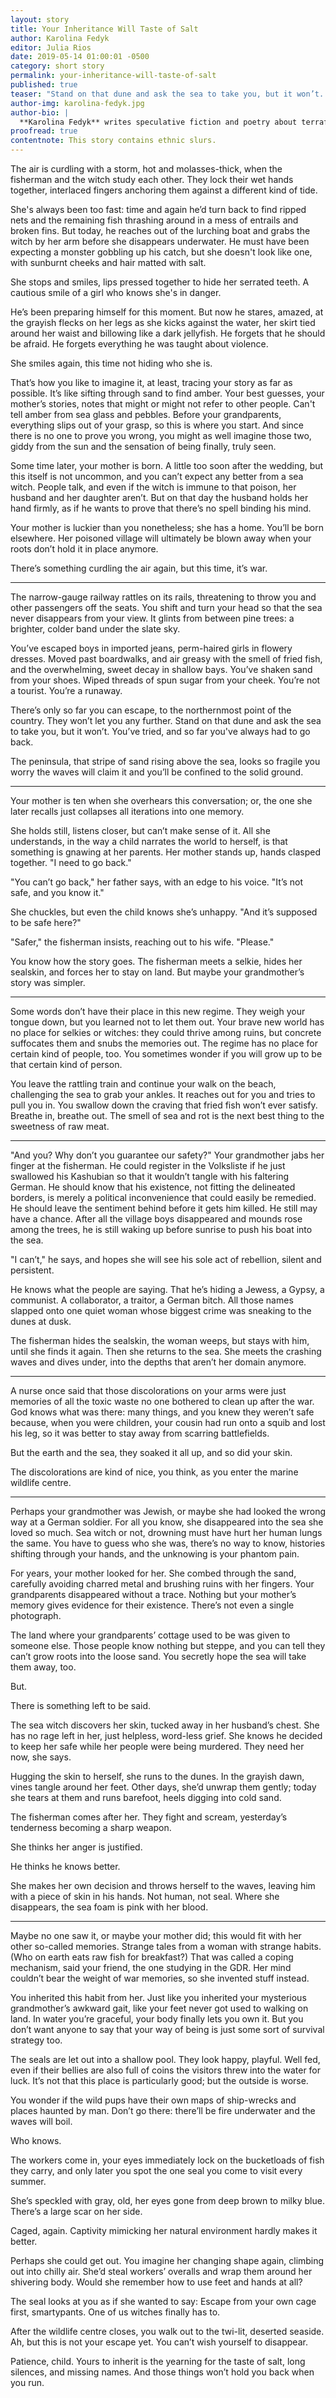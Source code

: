 ```yaml
---
layout: story
title: Your Inheritance Will Taste of Salt
author: Karolina Fedyk
editor: Julia Rios
date: 2019-05-14 01:00:01 -0500
category: short story
permalink: your-inheritance-will-taste-of-salt
published: true
teaser: "Stand on that dune and ask the sea to take you, but it won’t. You’ve tried, and so far you always had to go back."
author-img: karolina-fedyk.jpg
author-bio: |
  **Karolina Fedyk** writes speculative fiction and poetry about terraforming planets. In 2017 their poem "What Wants Us" was nominated for the Rhysling Award. Their debut novel, _Skrzydła_ (Wings), will be published in Poland by SQN Imaginatio. Karolina is deeply convinced that imagined realities can teach us something new about our own world. They devote their free time to LARP, and enjoy the company of owls and kestrels.
proofread: true
contentnote: This story contains ethnic slurs.
---
```


The air is curdling with a storm, hot and molasses-thick, when the fisherman and the witch study each other. They lock their wet hands together, interlaced fingers anchoring them against a different kind of tide.

She's always been too fast: time and again he’d turn back to find ripped nets and the remaining fish thrashing around in a mess of entrails and broken fins. But today, he reaches out of the lurching boat and grabs the witch by her arm before she disappears underwater. He must have been expecting a monster gobbling up his catch, but she doesn't look like one, with sunburnt cheeks and hair matted with salt.

She stops and smiles, lips pressed together to hide her serrated teeth. A cautious smile of a girl who knows she's in danger.

He’s been preparing himself for this moment. But now he stares, amazed, at the grayish flecks on her legs as she kicks against the water, her skirt tied around her waist and billowing like a dark jellyfish. He forgets that he should be afraid. He forgets everything he was taught about violence.

She smiles again, this time not hiding who she is.

That’s how you like to imagine it, at least, tracing your story as far as possible. It’s like sifting through sand to find amber. Your best guesses, your mother’s stories, notes that might or might not refer to other people. Can't tell amber from sea glass and pebbles. Before your grandparents, everything slips out of your grasp, so this is where you start. And since there is no one to prove you wrong, you might as well imagine those two, giddy from the sun and the sensation of being finally, truly seen.

Some time later, your mother is born. A little too soon after the wedding, but this itself is not uncommon, and you can’t expect any better from a sea witch. People talk, and even if the witch is immune to that poison, her husband and her daughter aren’t. But on that day the husband holds her hand firmly, as if he wants to prove that there’s no spell binding his mind.

Your mother is luckier than you nonetheless; she has a home. You’ll be born elsewhere. Her poisoned village will ultimately be blown away when your roots don’t hold it in place anymore.

There’s something curdling the air again, but this time, it’s war.

----

The narrow-gauge railway rattles on its rails, threatening to throw you and other passengers off the seats. You shift and turn your head so that the sea never disappears from your view. It glints from between pine trees: a brighter, colder band under the slate sky.

You’ve escaped boys in imported jeans, perm-haired girls in flowery dresses. Moved past boardwalks, and air greasy with the smell of fried fish, and the overwhelming, sweet decay in shallow bays. You’ve shaken sand from your shoes. Wiped threads of spun sugar from your cheek. You’re not a tourist. You’re a runaway.

There’s only so far you can escape, to the northernmost point of the country. They won’t let you any further. Stand on that dune and ask the sea to take you, but it won’t. You’ve tried, and so far you've always had to go back.

The peninsula, that stripe of sand rising above the sea, looks so fragile you worry the waves will claim it and you’ll be confined to the solid ground.

----


Your mother is ten when she overhears this conversation; or, the one she later recalls just collapses all iterations into one memory.

She holds still, listens closer, but can’t make sense of it. All she understands, in the way a child narrates the world to herself, is that something is gnawing at her parents.
Her mother stands up, hands clasped together. "I need to go back."

"You can’t go back," her father says, with an edge to his voice. "It’s not safe, and you know it."

She chuckles, but even the child knows she’s unhappy. "And it’s supposed to be safe here?"

"Safer," the fisherman insists, reaching out to his wife. "Please."

You know how the story goes. The fisherman meets a selkie, hides her sealskin, and forces her to stay on land. But maybe your grandmother’s story was simpler.

----

Some words don’t have their place in this new regime. They weigh your tongue down, but you learned not to let them out. Your brave new world has no place for selkies or witches: they could thrive among ruins, but concrete suffocates them and snubs the memories out. The regime has no place for certain kind of people, too. You sometimes wonder if you will grow up to be that certain kind of person.

You leave the rattling train and continue your walk on the beach, challenging the sea to grab your ankles. It reaches out for you and tries to pull you in. You swallow down the craving that fried fish won’t ever satisfy. Breathe in, breathe out. The smell of sea and rot is the next best thing to the sweetness of raw meat.

----

"And you? Why don’t you guarantee our safety?" Your grandmother jabs her finger at the fisherman. He could register in the Volksliste if he just swallowed his Kashubian so that it wouldn’t tangle with his faltering German. He should know that his existence, not fitting the delineated borders, is merely a political inconvenience that could easily be remedied. He should leave the sentiment behind before it gets him killed. He still may have a chance. After all the village boys disappeared and mounds rose among the trees, he is still waking up before sunrise to push his boat into the sea.

"I can’t," he says, and hopes she will see his sole act of rebellion, silent and persistent.

He knows what the people are saying. That he’s hiding a Jewess, a Gypsy, a communist. A collaborator, a traitor, a German bitch. All those names slapped onto one quiet woman whose biggest crime was sneaking to the dunes at dusk.

The fisherman hides the sealskin, the woman weeps, but stays with him, until she finds it again. Then she returns to the sea. She meets the crashing waves and dives under, into the depths that aren’t her domain anymore.

----

A nurse once said that those discolorations on your arms were just memories of all the toxic waste no one bothered to clean up after the war. God knows what was there: many things, and you knew they weren’t safe because, when you were children, your cousin had run onto a squib and lost his leg, so it was better to stay away from scarring battlefields.

But the earth and the sea, they soaked it all up, and so did your skin.

The discolorations are kind of nice, you think, as you enter the marine wildlife centre.

----

Perhaps your grandmother was Jewish, or maybe she had looked the wrong way at a German soldier. For all you know, she disappeared into the sea she loved so much. Sea witch or not, drowning must have hurt her human lungs the same. You have to guess who she was, there’s no way to know, histories shifting through your hands, and the unknowing is your phantom pain.

For years, your mother looked for her. She combed through the sand, carefully avoiding charred metal and brushing ruins with her fingers. Your grandparents disappeared without a trace. Nothing but your mother’s memory gives evidence for their existence. There’s not even a single photograph.

The land where your grandparents’ cottage used to be was given to someone else. Those people know nothing but steppe, and you can tell they can’t grow roots into the loose sand. You secretly hope the sea will take them away, too.

But.

There is something left to be said.

The sea witch discovers her skin, tucked away in her husband’s chest. She has no rage left in her, just helpless, word-less grief. She knows he decided to keep her safe while her people were being murdered. They need her now, she says.

Hugging the skin to herself, she runs to the dunes. In the grayish dawn, vines tangle around her feet. Other days, she’d unwrap them gently; today she tears at them and runs barefoot, heels digging into cold sand.

The fisherman comes after her. They fight and scream, yesterday’s tenderness becoming a sharp weapon.

She thinks her anger is justified.

He thinks he knows better.

She makes her own decision and throws herself to the waves, leaving him with a piece of skin in his hands. Not human, not seal. Where she disappears, the sea foam is pink with her blood.

----

Maybe no one saw it, or maybe your mother did; this would fit with her other so-called memories. Strange tales from a woman with strange habits. (Who on earth eats raw fish for breakfast?) That was called a coping mechanism, said your friend, the one studying in the GDR. Her mind couldn’t bear the weight of war memories, so she invented stuff instead.

You inherited this habit from her. Just like you inherited your mysterious grandmother’s awkward gait, like your feet never got used to walking on land. In water you’re graceful, your body finally lets you own it. But you don’t want anyone to say that your way of being is just some sort of survival strategy too.

The seals are let out into a shallow pool. They look happy, playful. Well fed, even if their bellies are also full of coins the visitors threw into the water for luck. It’s not that this place is particularly good; but the outside is worse.

You wonder if the wild pups have their own maps of ship-wrecks and places haunted by man. Don’t go there: there’ll be fire underwater and the waves will boil.

Who knows.

The workers come in, your eyes immediately lock on the bucketloads of fish they carry, and only later you spot the one seal you come to visit every summer.

She’s speckled with gray, old, her eyes gone from deep brown to milky blue. There’s a large scar on her side.

Caged, again. Captivity mimicking her natural environment hardly makes it better.

Perhaps she could get out. You imagine her changing shape again, climbing out into chilly air. She’d steal workers’ overalls and wrap them around her shivering body. Would she remember how to use feet and hands at all?

The seal looks at you as if she wanted to say: Escape from your own cage first, smartypants. One of us witches finally has to.

After the wildlife centre closes, you walk out to the twi-lit, deserted seaside. Ah, but this is not your escape yet. You can’t wish yourself to disappear.

Patience, child. Yours to inherit is the yearning for the taste of salt, long silences, and missing names. And those things won’t hold you back when you run.
